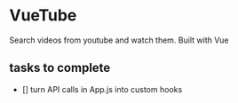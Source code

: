 # VueTube
Search videos from youtube and watch them. Built with Vue
## tasks to complete
- [] turn API calls in App.js into custom hooks
